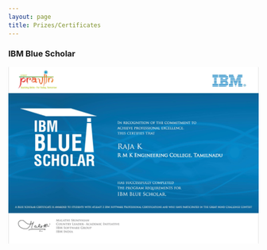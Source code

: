 ```yaml
---
layout: page
title: Prizes/Certificates
---
```


### IBM Blue Scholar
![IBM Blue Scholar](img/Raja_Blue_Scholar.jpg)
